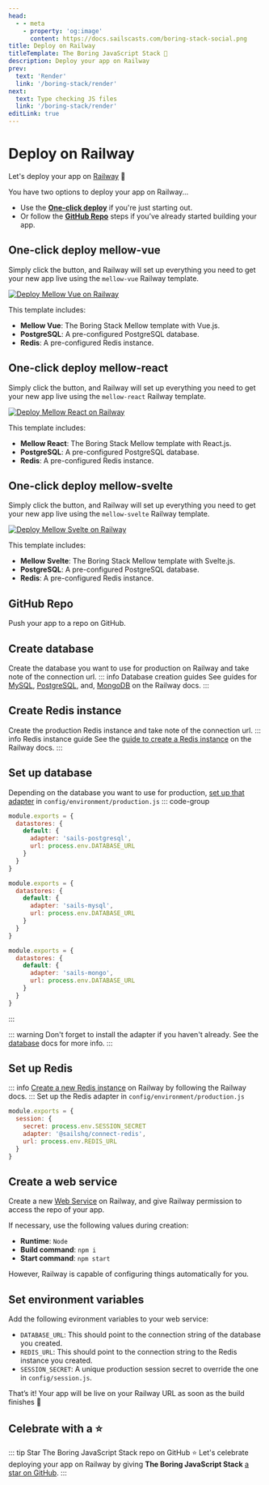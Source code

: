 ```yaml
---
head:
  - - meta
    - property: 'og:image'
      content: https://docs.sailscasts.com/boring-stack-social.png
title: Deploy on Railway
titleTemplate: The Boring JavaScript Stack 🥱
description: Deploy your app on Railway
prev:
  text: 'Render'
  link: '/boring-stack/render'
next:
  text: Type checking JS files
  link: '/boring-stack/render'
editLink: true
---
```


# Deploy on Railway

Let's deploy your app on [Railway](https://railway.com) :rocket:

You have two options to deploy your app on Railway...

- Use the **[One-click deploy](#one-click-deploy-with-railway-templates)** if you're just starting out.
- Or follow the **[GitHub Repo](#github-repo)** steps if you’ve already started building your app.

## One-click deploy mellow-vue

Simply click the button, and Railway will set up everything you need to get your new app live using the `mellow-vue` Railway template.

[![Deploy Mellow Vue on Railway](https://railway.com/button.svg)](https://railway.com/template/zB55Xl?referralCode=orSqKL)

This template includes:

- **Mellow Vue**: The Boring Stack Mellow template with Vue.js.
- **PostgreSQL**: A pre-configured PostgreSQL database.
- **Redis**: A pre-configured Redis instance.

## One-click deploy mellow-react

Simply click the button, and Railway will set up everything you need to get your new app live using the `mellow-react` Railway template.

[![Deploy Mellow React on Railway](https://railway.com/button.svg)](https://railway.com/template/Yqisvu?referralCode=orSqKL)

This template includes:

- **Mellow React**: The Boring Stack Mellow template with React.js.
- **PostgreSQL**: A pre-configured PostgreSQL database.
- **Redis**: A pre-configured Redis instance.

## One-click deploy mellow-svelte

Simply click the button, and Railway will set up everything you need to get your new app live using the `mellow-svelte` Railway template.

[![Deploy Mellow Svelte on Railway](https://railway.com/button.svg)](https://railway.com/template/K-dheh?referralCode=orSqKL)

This template includes:

- **Mellow Svelte**: The Boring Stack Mellow template with Svelte.js.
- **PostgreSQL**: A pre-configured PostgreSQL database.
- **Redis**: A pre-configured Redis instance.

## GitHub Repo

Push your app to a repo on GitHub.

## Create database

Create the database you want to use for production on Railway and take note of the connection url.
::: info Database creation guides
See guides for [MySQL](https://docs.railway.com/guides/mysql), [PostgreSQL](https://docs.railway.com/guides/postgresql), and, [MongoDB](https://docs.railway.com/guides/mongodb) on the Railway docs.
:::

## Create Redis instance

Create the production Redis instance and take note of the connection url.
::: info Redis instance guide
See the [guide to create a Redis instance](https://docs.railway.com/guides/redis) on the Railway docs.
:::

## Set up database

Depending on the database you want to use for production, [set up that adapter](/boring-stack/database) in `config/environment/production.js`
::: code-group

```js [PostgreSQL]
module.exports = {
  datastores: {
    default: {
      adapter: 'sails-postgresql',
      url: process.env.DATABASE_URL
    }
  }
}
```

```js [MySQL]
module.exports = {
  datastores: {
    default: {
      adapter: 'sails-mysql',
      url: process.env.DATABASE_URL
    }
  }
}
```

```js [MongoDB]
module.exports = {
  datastores: {
    default: {
      adapter: 'sails-mongo',
      url: process.env.DATABASE_URL
    }
  }
}
```

:::

::: warning
Don't forget to install the adapter if you haven't already. See the [database](/boring-stack/database) docs for more info.
:::

## Set up Redis

::: info
[Create a new Redis instance](https://docs.railway.com/guides/redis) on Railway by following the Railway docs.
:::
Set up the Redis adapter in `config/environment/production.js`

```js
module.exports = {
  session: {
    secret: process.env.SESSION_SECRET
    adapter: '@sailshq/connect-redis',
    url: process.env.REDIS_URL
  }
}
```

## Create a web service

Create a new [Web Service](https://docs.railway.com/quick-start) on Railway, and give Railway permission to access the repo of your app.

If necessary, use the following values during creation:

- **Runtime**: `Node`
- **Build command**: `npm i`
- **Start command**: `npm start`

However, Railway is capable of configuring things automatically for you.

## Set environment variables

Add the following evironment variables to your web service:

- `DATABASE_URL`: This should point to the connection string of the database you created.
- `REDIS_URL`: This should point to the connection string to the Redis instance you created.
- `SESSION_SECRET`: A unique production session secret to override the one in `config/session.js`.

That’s it! Your app will be live on your Railway URL as soon as the build finishes :tada:

## Celebrate with a :star:

::: tip Star The Boring JavaScript Stack repo on GitHub :star:
Let's celebrate deploying your app on Railway by giving **The Boring JavaScript Stack** [a star on GitHub](https://github.com/sailscastshq/boring-stack).
:::

